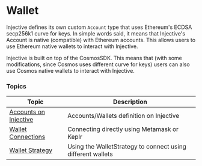# Wallet

Injective defines its own custom `Account` type that uses Ethereum's ECDSA secp256k1 curve for keys. In simple words said, it means that Injective's Account is native (compatible) with Ethereum accounts. This allows users to use Ethereum native wallets to interact with Injective.

Injective is built on top of the CosmosSDK. This means that (with some modifications, since Cosmos uses different curve for keys) users can also use Cosmos native wallets to interact with Injective.



### Topics

| Topic                                        | Description                                                 |
| -------------------------------------------- | ----------------------------------------------------------- |
| [Accounts on Injective](wallet-accounts.md)  | Accounts/Wallets definition on Injective                    |
| [Wallet Connections](wallet-connections.md)  | Connecting directly using Metamask or Keplr                 |
| [Wallet Strategy](wallet-wallet-strategy.md) | Using the WalletStrategy to connect using different wallets |
